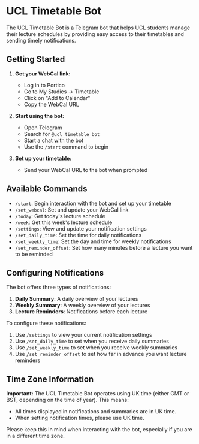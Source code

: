 # UCL Timetable Bot

The UCL Timetable Bot is a Telegram bot that helps UCL students manage their lecture schedules by providing easy access to their timetables and sending timely notifications.

## Getting Started

1. **Get your WebCal link:**
   - Log in to Portico
   - Go to My Studies -> Timetable
   - Click on "Add to Calendar"
   - Copy the WebCal URL

2. **Start using the bot:**
   - Open Telegram
   - Search for `@ucl_timetable_bot`
   - Start a chat with the bot
   - Use the `/start` command to begin

3. **Set up your timetable:**
   - Send your WebCal URL to the bot when prompted

## Available Commands

- `/start`: Begin interaction with the bot and set up your timetable
- `/set_webcal`: Set and update your WebCal link
- `/today`: Get today's lecture schedule
- `/week`: Get this week's lecture schedule
- `/settings`: View and update your notification settings
- `/set_daily_time`: Set the time for daily notifications
- `/set_weekly_time`: Set the day and time for weekly notifications
- `/set_reminder_offset`: Set how many minutes before a lecture you want to be reminded

## Configuring Notifications

The bot offers three types of notifications:

1. **Daily Summary**: A daily overview of your lectures
2. **Weekly Summary**: A weekly overview of your lectures
3. **Lecture Reminders**: Notifications before each lecture

To configure these notifications:

1. Use `/settings` to view your current notification settings
2. Use `/set_daily_time` to set when you receive daily summaries
3. Use `/set_weekly_time` to set when you receive weekly summaries
4. Use `/set_reminder_offset` to set how far in advance you want lecture reminders

## Time Zone Information

**Important:** The UCL Timetable Bot operates using UK time (either GMT or BST, depending on the time of year). This means:

- All times displayed in notifications and summaries are in UK time.
- When setting notification times, please use UK time.

Please keep this in mind when interacting with the bot, especially if you are in a different time zone.
